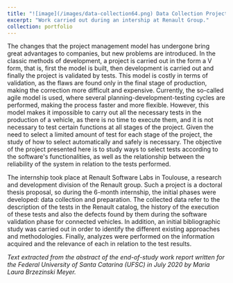 ```yaml
---
title: "![image](/images/data-collection64.png) Data Collection Project"
excerpt: "Work carried out during an intership at Renault Group."
collection: portfolio
---
```


The changes that the project management model has undergone bring great advantages to companies, but new problems are introduced. In the classic methods of development, a project is carried out in the form a V form, that is, first the model is built, then development is carried out and finally the project is validated by tests. This model is costly in terms of validation, as the flaws are found only in the final stage of production, making the correction more difficult and expensive. Currently, the so-called agile model is used, where several planning-development-testing cycles are performed, making the process faster and more flexible. However, this model makes it impossible to carry out all the necessary tests in the production of a vehicle, as there is no time to execute them, and it is not necessary to test certain functions at all stages of the project. Given the need to select a limited amount of test for each stage of the project, the study of how to select automatically and safely is necessary. The objective of the project presented here is to study ways to select tests according to the software's functionalities, as well as the relationship between the reliability of the system in relation to the tests performed.

The internship took place at Renault Software Labs in Toulouse, a research and development division of the Renault group. Such a project is a doctoral thesis proposal, so during the 6-month internship, the initial phases were developed: data collection and preparation. The collected data refer to the description of the tests in the Renault catalog, the history of the execution of these tests and also the defects found by them during the software validation phase for connected vehicles. In addition, an initial bibliographic study was carried out in order to identify the different existing approaches and methodologies. Finally, analyzes were performed on the information acquired and the relevance of each in relation to the test results.

*Text extracted from the abstract of the end-of-study work report written for the Federal University of Santa Catarina (UFSC) in July 2020 by Maria Laura Brzezinski Meyer.*
